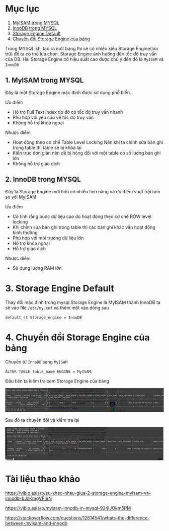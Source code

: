 # Mục lục 
1. [MyISAM trong MYSQL ](#a)
2. [InnoDB trong MYSQL](#b)
3. [Storage Engine Default](#e)
4. [Chuyển đổi Storage Engine của bảng](#c)


Trong MYSQL khi tạo ra một bảng thì sẽ có nhiều kiểu Storage Engine(lưu trữ) để ta có thể lựa chọn. Storage Engine ảnh hưởng đến tốc độ truy vấn của DB. Hai Storage Engine có hiệu suất cao được chú ý đến đó là `MyISAM` và `InnoDB` 

<a name='a'>

## 1. MyISAM trong MYSQL </a>
Đây là một Storage Engine mặc định được sử dụng phổ biến. 

Ưu điểm 
- Hỗ trợ Full Text Index do đó  có tốc độ truy vấn nhanh 
- Phù hợp với yêu cầu về tốc độ truy vấn 
- Không hỗ trợ khóa ngoại 

Nhược điểm
- Hoạt động theo cơ chế  Table Level Locking Nên khi ta chỉnh sửa bản ghi trong table thì table sẽ bị khóa lại 
- Kiến trúc đơn giản nên dễ bị hỏng đối với một table có số lượng bản ghi lớn 
- Không hỗ trợ giao dịch 

<a name='b'>

##  2. InnoDB trong MYSQL</a>
Đây là Storage Engine mới hơn có nhiều tính năng và ưu điểm vượt trội hơn so với MyISAM

Ưu điểm
- Có tính rằng buộc dữ liệu cao do hoạt động theo cơ chế ROW level locking 
- Khi chỉnh sửa bản ghi trong table thì các bản ghi khác vẫn hoạt động bình thường 
- Phù hợp với môi trường dữ liệu lớn 
- Hỗ trợ khóa ngoại
- Hỗ trợ giao dịch 

Nhược điểm 
- Sử dụng lượng RAM lớn

<a name='e'>

# 3. Storage Engine Default</a>
Thay đổi mặc định trong mysql Storage Engine là MyISAM thành InnoDB ta sẽ vào file `/etc/my.cnf` và thêm một vào dòng sau
```
default_st Storage_engine = InnoDB
```
<a name='c'>

# 4. Chuyển đổi Storage Engine của bảng</a>
Chuyển từ `InnoDB` sang `MyISAM` 
```
ALTER TABLE table_name ENGINE = MyISAM;
```

Đầu tiên ta kiểm tra xem Storage Engine của bảng 

![](../images/lab/bai6/screenshot_5.png)

Sau đó ta chuyển đổi và kiểm tra lại 

![](../images/lab/bai6/screenshot_6.png)

# Tài liệu thao khảo 
https://viblo.asia/p/su-khac-nhau-giua-2-storage-engine-myisam-va-innodb-bJzKmgVPl9N

https://viblo.asia/p/myisam-innodb-in-mysql-924lJOkm5PM

https://stackoverflow.com/questions/12614541/whats-the-difference-between-myisam-and-innodb


